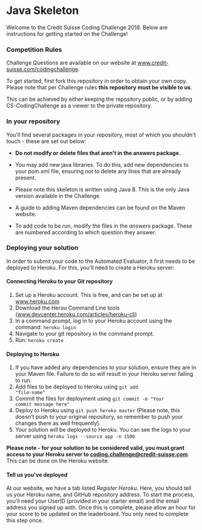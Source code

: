 # Java Skeleton

Welcome to the Credit Suisse Coding Challenge 2018. Below are instructions for getting started on the Challenge!

### Competition Rules

Challenge Questions are available on our website at www.credit-suisse.com/codingchallenge.

To get started, first fork this repository in order to obtain your own copy. Please note that per Challenge rules <b>this repository must be visible to us</b>.

This can be achieved by either keeping the repository public, or by adding CS-CodingChallenge as a viewer to the private repository.

### In your repository

You'll find several packages in your repository, most of which you shouldn't touch - these are set out below:

- <b> Do not modify or delete files that aren't in the answers package.</b>

- You may add new java libraries. To do this, add new dependencies to your pom.xml file, ensuring not to delete any lines that are already present.

- Please note this skeleton is written using Java 8. This is the only Java version available in the Challenge.

- A guide to adding Maven dependencies can be found on the Maven website.

- To add code to be run, modify the files in the <i>answers</i> package. These are numbered according to which question they answer.

### Deploying your solution

In order to submit your code to the Automated Evaluator, it first needs to be deployed to Heroku. For this, you'll need to create a Heroku server:

#### Connecting Heroku to your Git repository

1) Set up a Heroku account. This is free, and can be set up at www.heroku.com
2) Download the Herou Command Line tools (www.devcenter.heroku.com/articles/heroku-cli)
3) In a command prompt, log in to your Heroku account using the command:
    <code>heroku login</code>
4) Navigate to your git repository in the command prompt.
5) Run:
    <code>heroku create</code>

#### Deploying to Heroku

1) If you have added any dependencies to your solution, ensure they are in your Maven file. Failure to do so will result in your Heroku server failing to run.
2) Add files to be deployed to Heroku using <code>git add "file-name"</code> 
3) Commit the files for deployment using <code>git commit -m "Your commit message here"</code>
4) Deploy to Heroku using <code>git push heroku master</code> (Please note, this doesn't push to your original repository, so remember to push your changes there as well frequently).
5) Your solution will be deployed to Heroku. You can see the logs to your server using <code>heroku logs --source app -n 1500</code>

<b>Please note - for your solution to be considered valid, you must grant access to your Heroku server to coding.challenge@credit-suisse.com</b>. This can be done on the Heroku website.

#### Tell us you've deployed

At our website, we have a tab listed <i>Register Heroku</i>. Here, you should tell us your Heroku name, and GitHub repository address. To start the process, you'll need your UserID (provided in your starter email) and the email address you signed up with. Once this is complete, please allow an hour for your score to be updated on the leaderboard. You only need to complete this step once.
